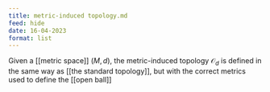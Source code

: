 ```yaml
---
title: metric-induced topology.md
feed: hide
date: 16-04-2023
format: list
---
```



Given a [[metric space]] $(M, d)$, the metric-induced topology $\mathcal O_d$ is defined in the same way as [[the standard topology]], but with the correct metrics used to define the [[open ball]]